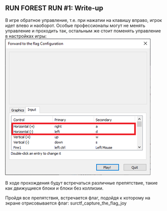 ## RUN FOREST RUN #1: Write-up

В игре обратное управление, т.е. при нажатии на клавишу вправо, игрок идет влево и наоборот. Особые профессионалы могут не менять управление и проходить так, остальным же стоит поменять управление в настройках игры:
![game_configuration](Game_configuration.png)

В ходе прохождения будут встречаться различные препятствие, такие как движущиеся блоки и блоки без коллизии.

Пройдя все препятствия, встречается флаг, подойдя к которому на экране отрисовывается флаг: surctf_capture_the_flag_joy

